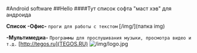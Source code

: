 #Android software
##Hello
####Тут список софта "маст хэв" для андроида

**Список**
**__-Офис-__**
`проги для работы с текстом`
[/img/](папка img)


**__-Мультимедиа-__**
```Программы для прослушивания музыки, просмотра видео и т.д.```
[http://tegos.ru](TEGOS.RU)
![/img/logo.jpg](картинка)


